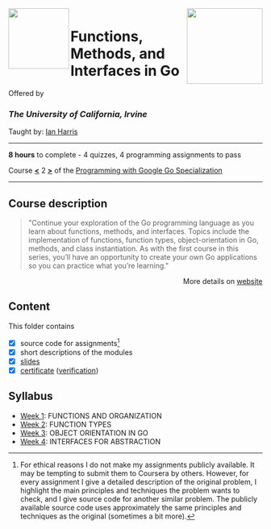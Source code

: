 <a href="https://www.coursera.org/learn/golang-functions-methods">
<img src="/img/Functions,%20Methods,%20and%20Interfaces%20in%20Go%20logo.avif" width="150" height="150" align="right">
</a>

<img src="https://upload.wikimedia.org/wikipedia/commons/8/8f/University_of_California%2C_Irvine_logo.svg" width="120" height="120" align="left">

# Functions, Methods, and Interfaces in Go

Offered by 
### *The University of California, Irvine*

Taught by: [Ian Harris](https://www.coursera.org/instructor/ianharris)

---

**8 hours** to complete - 4 quizzes, 4 programming assignments to pass

Course [**\<**](Getting%20Started%20wit%20Go) 2 [**\>**](../Concurrency%20in%20Go) of the [Programming with Google Go Specialization](../) 

---

## Course description

>"Continue your exploration of the Go programming language as you learn about functions, methods, and interfaces. Topics include the implementation of functions, function types, object-orientation in Go, methods, and class instantiation. As with the first course in this series, you’ll have an opportunity to create your own Go applications so you can practice what you’re learning."
>
<p align="right">More details on <a href="https://www.coursera.org/learn/golang-functions-methods">website</a></p>

## Content
This folder contains 
- [x] source code for assignments[^1]
- [x] short descriptions of the modules 
- [x] [slides](./Slides) 
- [x] [certificate](./Certificate/Coursera%20Certificate%20Functions,%20Methods,%20and%20Interfaces%20in%20Go.pdf) ([verification](https://coursera.org/verify/V3AJVHPEHDLF))

## Syllabus
- [Week 1](./Week%201): FUNCTIONS AND ORGANIZATION
- [Week 2](./Week%202): FUNCTION TYPES
- [Week 3](./Week%203): OBJECT ORIENTATION IN GO
- [Week 4](./Week%204): INTERFACES FOR ABSTRACTION

[^1]: For ethical reasons I do not make my assignments publicly available. It may be tempting to submit them to Coursera by others. However, for every assignment I give a detailed description of the original problem, I highlight the main principles and techniques the problem wants to check, and I give source code for another similar problem. The publicly available source code uses approximately the same principles and techniques as the original (sometimes a bit more). 
